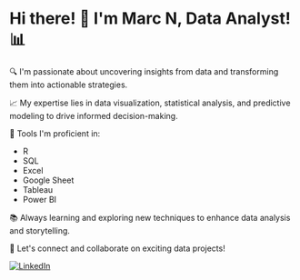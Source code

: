 
# Hi there! 👋 I'm Marc N, Data Analyst! 📊

🔍 I'm passionate about uncovering insights from data and transforming them into actionable strategies. 

📈 My expertise lies in data visualization, statistical analysis, and predictive modeling to drive informed decision-making.

🧰 Tools I'm proficient in:
- R
- SQL
- Excel
- Google Sheet
- Tableau
- Power BI

📚 Always learning and exploring new techniques to enhance data analysis and storytelling.

🚀 Let's connect and collaborate on exciting data projects!

[![LinkedIn](https://img.shields.io/badge/-Connect-blue?style=flat-square&logo=Linkedin&logoColor=white&link=https://www.linkedin.com/in/yourusername/)](www.linkedin.com/in/marc-n-525b82169)

